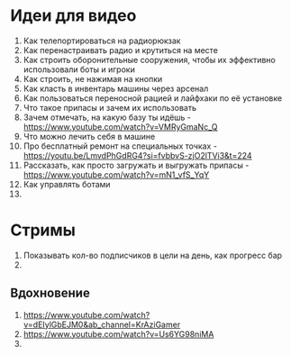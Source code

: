 # Идеи для видео
1. Как телепортироваться на радиорюкзак
2. Как перенастраивать радио и крутиться на месте
3. Как строить оборонительные сооружения, чтобы их эффективно использовали боты и игроки
4. Как строить, не нажимая на кнопки
5. Как класть в инвентарь машины через арсенал
6. Как пользоваться переносной рацией и лайфхаки по её установке
7. Что такое припасы и зачем их использовать
8. Зачем отмечать, на какую базу ты идёшь - https://www.youtube.com/watch?v=VMRyGmaNc_Q
9. Что можно лечить себя в машине
10. Про бесплатный ремонт на специальных точках - https://youtu.be/LmvdPhGdRG4?si=fvbbvS-zjO2lTVi3&t=224
11. Рассказать, как просто загружать и выгружать припасы - https://www.youtube.com/watch?v=mN1_vfS_YqY
12. Как управлять ботами
13. 



# Стримы
1. Показывать кол-во подписчиков в цели на день, как прогресс бар
2. 

## Вдохновение
1. https://www.youtube.com/watch?v=dEIylGbEJM0&ab_channel=KrAziGamer
2. https://www.youtube.com/watch?v=Us6YG98niMA
3. 
